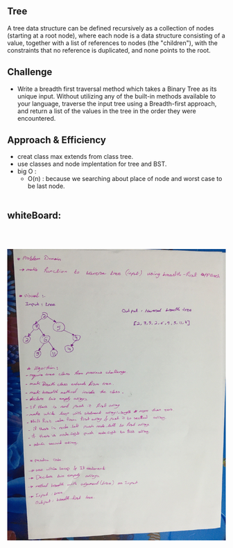## Tree
A tree data structure can be defined recursively as a collection of nodes (starting at a root node), where each node is a data structure consisting of a value, together with a list of references to nodes (the "children"), with the constraints that no reference is duplicated, and none points to the root.


## Challenge
-  Write a breadth first traversal method which takes a Binary Tree as its unique input. Without utilizing any of the built-in methods available to your language, traverse the input tree using a Breadth-first approach, and return a list of the values in the tree in the order they were encountered.

## Approach & Efficiency
* creat class max extends from class tree.
* use classes and node implentation for tree and BST.
* big O :
   - O(n) : because we searching about place of node and worst case to be last node.
<br><br>

## whiteBoard:

<br><br>

![img](../../../assets/breadth.jpg)
